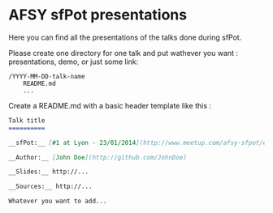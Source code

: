 AFSY sfPot presentations
============

Here you can find all the presentations of the talks done during sfPot.

Please create one directory for one talk and put wathever you want : presentations, demo, or just some link:

    /YYYY-MM-DD-talk-name
        README.md
        ...

Create a README.md with a basic header template like this :

``` md
Talk title
==========

__sfPot:__ [#1 at Lyon - 23/01/2014](http://www.meetup.com/afsy-sfpot/events/160879992/)

__Author:__ [John Doe](http://github.com/JohnDoe)

__Slides:__ http://...

__Sources:__ http://...

Whatever you want to add...
```
